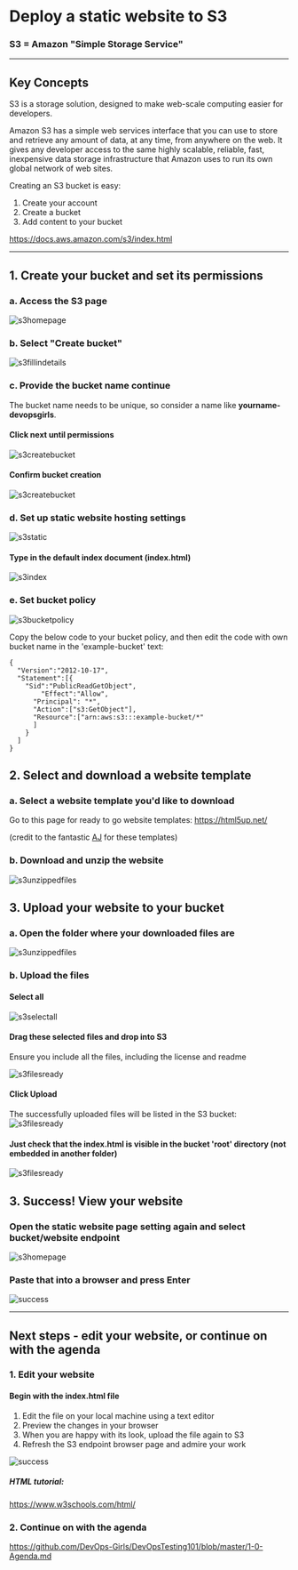 # Deploy a static website to S3

### S3 = Amazon "Simple Storage Service"

***
## Key Concepts

S3 is a storage solution, designed to make web-scale computing easier for developers.

Amazon S3 has a simple web services interface that you can use to store and retrieve any amount of data, at any time, from anywhere on the web. It gives any developer access to the same highly scalable, reliable, fast, inexpensive data storage infrastructure that Amazon uses to run its own global network of web sites.

Creating an S3 bucket is easy:
1. Create your account
2. Create a bucket
3. Add content to your bucket

https://docs.aws.amazon.com/s3/index.html

***
## 1. Create your bucket and set its permissions


### a. Access the S3 page
![s3homepage](images/2-1-S3/s3homepage.png)


### b. Select "Create bucket"
![s3fillindetails](images/2-1-S3/s3nameregion.png)


### c. Provide the bucket name continue

The bucket name needs to be unique, so consider a name like **yourname-devopsgirls**.

#### Click next until permissions

![s3createbucket](images/2-1-S3/s3permissions.png)

#### Confirm bucket creation

![s3createbucket](images/2-1-S3/s3createbucket.png)

### d. Set up static website hosting settings
![s3static](images/2-1-S3/s3staticwebsitehosting.png)

#### Type in the default index document (index.html)
![s3index](images/2-1-S3/s3indexhtml.png)

### e. Set bucket policy
![s3bucketpolicy](images/2-1-S3/s3bucketpolicy.png)

Copy the below code to your bucket policy, and then edit the code with own bucket name in the 'example-bucket' text:

```
{
  "Version":"2012-10-17",
  "Statement":[{
	"Sid":"PublicReadGetObject",
        "Effect":"Allow",
	  "Principal": "*",
      "Action":["s3:GetObject"],
      "Resource":["arn:aws:s3:::example-bucket/*"
      ]
    }
  ]
}
```

## 2. Select and download a website template

### a. Select a website template you'd like to download

Go to this page for ready to go website templates: https://html5up.net/

(credit to the fantastic [AJ](https://twitter.com/ajlkn) for these templates)

### b. Download and unzip the website
![s3unzippedfiles](images/2-1-S3/s3extractedfiles.png)

## 3. Upload your website to your bucket

### a. Open the folder where your downloaded files are
![s3unzippedfiles](images/2-1-S3/s3extractedfiles.png)

### b. Upload the files

#### Select all
![s3selectall](images/2-1-S3/s3selectallfiles.png)


#### Drag these selected files and drop into S3

Ensure you include all the files, including the license and readme

![s3filesready](images/2-1-S3/s3readyforupload.png)

#### Click Upload

The successfully uploaded files will be listed in the S3 bucket:
![s3filesready](images/2-1-S3/s3filesuploaded.png)

#### Just check that the index.html is visible in the bucket 'root' directory (not embedded in another folder)
![s3filesready](images/2-1-S3/s3checkindex.png)

## 3. Success! View your website
### Open the static website page setting again and select bucket/website endpoint
![s3homepage](images/2-1-S3/s3linktowebsite.png)

### Paste that into a browser and press Enter
![success](images/2-1-S3/s3success.png)

***

## Next steps - edit your website, or continue on with the agenda

### 1. Edit your website

#### Begin with the index.html file
1. Edit the file on your local machine using a text editor
2. Preview the changes in your browser
3. When you are happy with its look, upload the file again to S3
4. Refresh the S3 endpoint browser page and admire your work

![success](images/2-1-S3/s3success.png)

##### HTML tutorial:
https://www.w3schools.com/html/

### 2. Continue on with the agenda
https://github.com/DevOps-Girls/DevOpsTesting101/blob/master/1-0-Agenda.md

